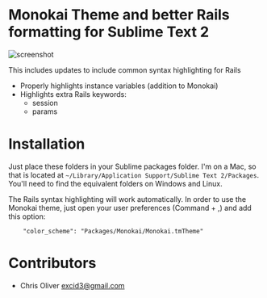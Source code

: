 # Monokai Theme and better Rails formatting for Sublime Text 2

![screenshot](http://cl.ly/1v012g2b1t0l0v2c101m/Screen%20Shot%202012-06-18%20at%201.00.14%20AM.png)

This includes updates to include common syntax highlighting for Rails

* Properly highlights instance variables (addition to Monokai)
* Highlights extra Rails keywords:
    * session
    * params

# Installation

Just place these folders in your Sublime packages folder. I'm on a Mac, so that is located at  ```~/Library/Application Support/Sublime Text 2/Packages```. You'll need to find the equivalent folders on Windows and Linux.

The Rails syntax highlighting will work automatically. In order to use the Monokai theme, just open your user preferences (Command + ,) and add this option:

```
	"color_scheme": "Packages/Monokai/Monokai.tmTheme"
```

# Contributors

- Chris Oliver excid3@gmail.com